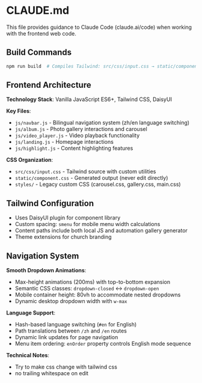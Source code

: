 # CLAUDE.md

This file provides guidance to Claude Code (claude.ai/code) when working with the frontend web code.

## Build Commands

```bash
npm run build  # Compiles Tailwind: src/css/input.css → static/component.css
```

## Frontend Architecture

**Technology Stack**: Vanilla JavaScript ES6+, Tailwind CSS, DaisyUI

**Key Files**:
- `js/navbar.js` - Bilingual navigation system (zh/en language switching)
- `js/album.js` - Photo gallery interactions and carousel
- `js/video_player.js` - Video playback functionality
- `js/landing.js` - Homepage interactions
- `js/highlight.js` - Content highlighting features

**CSS Organization**:
- `src/css/input.css` - Tailwind source with custom utilities
- `static/component.css` - Generated output (never edit directly)
- `styles/` - Legacy custom CSS (carousel.css, gallery.css, main.css)

## Tailwind Configuration

- Uses DaisyUI plugin for component library
- Custom spacing: `smenu` for mobile menu width calculations
- Content paths include both local JS and automation gallery generator
- Theme extensions for church branding

## Navigation System

**Smooth Dropdown Animations**:
- Max-height animations (200ms) with top-to-bottom expansion
- Semantic CSS classes: `dropdown-closed` ↔ `dropdown-open`
- Mobile container height: 80vh to accommodate nested dropdowns
- Dynamic desktop dropdown width with `w-max`

**Language Support**:
- Hash-based language switching (`#en` for English)
- Path translations between `/zh` and `/en` routes
- Dynamic link updates for page navigation
- Menu item ordering: `enOrder` property controls English mode sequence

**Technical Notes**:
- Try to make css change with tailwind css
- no trailing whitespace on edit